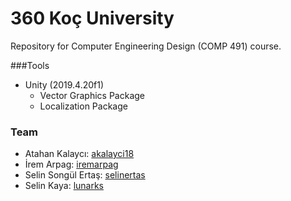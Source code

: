 # 360 Koç University
Repository for Computer Engineering Design (COMP 491) course.

###Tools
- Unity (2019.4.20f1)
  - Vector Graphics Package
  - Localization Package

### Team
- Atahan Kalaycı: [akalayci18]
- İrem Arpag: [iremarpag]
- Selin Songül Ertaş: [selinertas]
- Selin Kaya: [lunarks]

[akalayci18]: https://github.com/akalayci18
[iremarpag]: https://github.com/iremarpag
[selinertas]: https://github.com/selinertas
[lunarks]: https://github.com/lunarks
